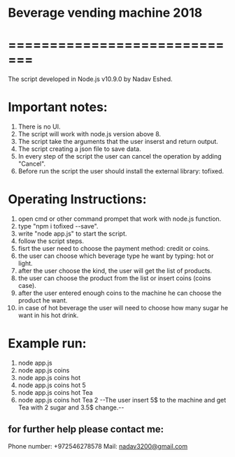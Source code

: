# Beverage vending machine 2018
# =============================

The script developed in Node.js v10.9.0 by Nadav Eshed. 

# Important notes:
1. There is no UI.
2. The script will work with node.js version above 8.
3. The script take the arguments that the user inserst and return output.
4. The script creating a json file to save data.
5. In every step of the script the user can cancel the operation by adding "Cancel".
6. Before run the script the user should install the external library: tofixed.

# Operating Instructions:
1. open cmd or other command prompet that work with node.js function. 
2. type "npm i tofixed --save".
3. write "node app.js" to start the script.
4. follow the script steps.
5. fisrt the user need to choose the payment method: credit or coins.
6. the user can choose which beverage type he want by typing: hot or light.
7. after the user choose the kind, the user will get the list of products.
8. the user can choose the product from the list or insert coins (coins case).
9. after the user entered enough coins to the machine he can choose the product he want.
10. in case of hot beverage the user will need to choose how many sugar he want in his hot drink.

# Example run:
1. node app.js
2. node app.js coins
3. node app.js coins hot
3. node app.js coins hot 5
4. node app.js coins hot Tea
5. node app.js coins hot Tea 2
--The user insert 5$ to the machine and get Tea with 2 sugar and 3.5$ change.--


## for further help please contact me:
Phone number: +972546278578
Mail: nadav3200@gmail.com
